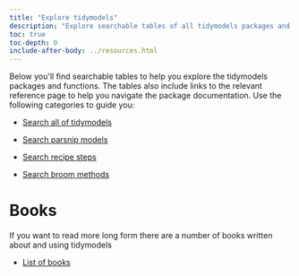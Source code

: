 ```yaml
---
title: "Explore tidymodels"
description: "Explore searchable tables of all tidymodels packages and functions."
toc: true
toc-depth: 0
include-after-body: ../resources.html
---
```







Below you'll find searchable tables to help you explore the tidymodels packages and functions. The tables also include links to the relevant reference page to help you navigate the package documentation. Use the following categories to guide you:

* [Search all of tidymodels](all/index.qmd)

* [Search parsnip models](parsnip/index.qmd)

* [Search recipe steps](recipes/index.qmd)

* [Search broom methods](broom/index.qmd)

# Books

If you want to read more long form there are a number of books written about and using tidymodels

* [List of books](../books/index.qmd)
